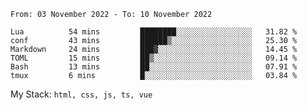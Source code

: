 <!--START_SECTION:waka-->

```text
From: 03 November 2022 - To: 10 November 2022

Lua          54 mins         ████████░░░░░░░░░░░░░░░░░   31.82 %
conf         43 mins         ██████▒░░░░░░░░░░░░░░░░░░   25.30 %
Markdown     24 mins         ███▓░░░░░░░░░░░░░░░░░░░░░   14.45 %
TOML         15 mins         ██▒░░░░░░░░░░░░░░░░░░░░░░   09.14 %
Bash         13 mins         ██░░░░░░░░░░░░░░░░░░░░░░░   07.91 %
tmux         6 mins          █░░░░░░░░░░░░░░░░░░░░░░░░   03.84 %
```

<!--END_SECTION:waka-->
My Stack: `html, css, js, ts, vue`
